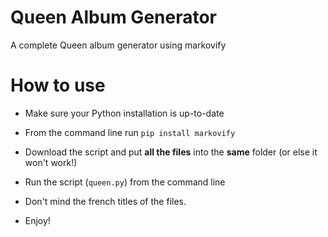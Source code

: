 # Queen Album Generator
A complete Queen album generator using markovify

# How to use

 - Make sure your Python installation is up-to-date
 
 - From the command line run `pip install markovify`
 
 - Download the script and put **all the files** into the **same** folder (or else it won't work!)
 
 - Run the script (`queen.py`) from the command line
 
 - Don't mind the french titles of the files.
 
 - Enjoy!
